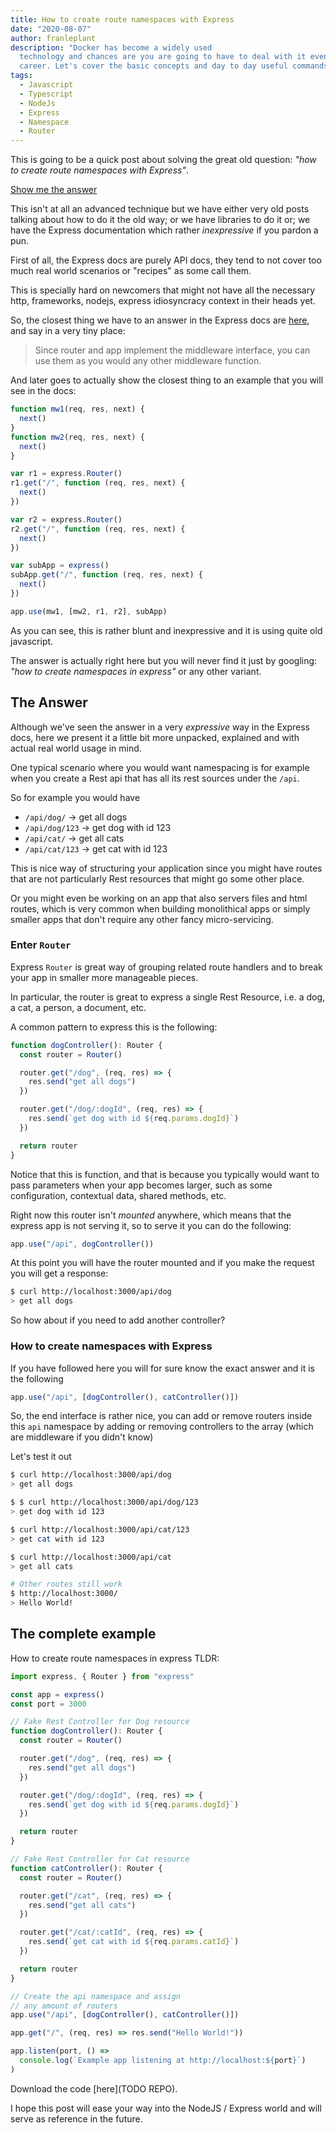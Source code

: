 ```yaml
---
title: How to create route namespaces with Express
date: "2020-08-07"
author: franleplant
description: "Docker has become a widely used
  technology and chances are you are going to have to deal with it eventually, at least superficially, in your Front End
  career. Let's cover the basic concepts and day to day useful commands you will likely use when dealing with Docker."
tags:
  - Javascript
  - Typescript
  - NodeJs
  - Express
  - Namespace
  - Router
---
```


This is going to be a quick post about solving the
great old question: _"how to create route namespaces with Express"_.

[Show me the answer](#the-complete-example)

This isn't at all an advanced technique but we have either very old
posts talking about how to do it the old way; or we have libraries to
do it or; we have the Express documentation which rather
_inexpressive_ if you pardon a pun.

First of all, the Express docs are purely API docs, they tend to not
cover too much real world scenarios or "recipes" as some call them.

This is specially hard on newcomers that might not have all the
necessary http, frameworks, nodejs, express idiosyncracy context
in their heads yet.

So, the closest thing we have to an answer in the Express docs are [here](https://expressjs.com/en/4x/api.html#app.use),
and say in a very tiny place:

> Since router and app implement the middleware interface, you can use them as you would any other middleware function.

And later goes to actually show the closest thing to an example that
you will see in the docs:

```javascript
function mw1(req, res, next) {
  next()
}
function mw2(req, res, next) {
  next()
}

var r1 = express.Router()
r1.get("/", function (req, res, next) {
  next()
})

var r2 = express.Router()
r2.get("/", function (req, res, next) {
  next()
})

var subApp = express()
subApp.get("/", function (req, res, next) {
  next()
})

app.use(mw1, [mw2, r1, r2], subApp)
```

As you can see, this is rather blunt and inexpressive and it is using
quite old javascript.

The answer is actually right here but you will never
find it just by googling: _"how to create namespaces in express"_ or
any other variant.

## The Answer

Although we've seen the answer in a very _expressive_ way in the
Express docs, here we present it a little bit more unpacked, explained and
with actual real world usage in mind.

One typical scenario where you would want namespacing is for example
when you create a Rest api that has all its rest sources under the `/api`.

So for example you would have

- `/api/dog/` -> get all dogs
- `/api/dog/123` -> get dog with id 123
- `/api/cat/` -> get all cats
- `/api/cat/123` -> get cat with id 123

This is nice way of structuring your application since you might have routes
that are not particularly Rest resources that might go some other place.

Or you might even be working on an app that also servers files and html routes,
which is very common when building monolithical apps or simply smaller apps that
don't require any other fancy micro-servicing.

### Enter `Router`

Express `Router` is great way of grouping related route handlers and
to break your app in smaller more manageable pieces.

In particular, the router is great to express a single Rest Resource,
i.e. a dog, a cat, a person, a document, etc.

A common pattern to express this is the following:

```typescript
function dogController(): Router {
  const router = Router()

  router.get("/dog", (req, res) => {
    res.send("get all dogs")
  })

  router.get("/dog/:dogId", (req, res) => {
    res.send(`get dog with id ${req.params.dogId}`)
  })

  return router
}
```

Notice that this is function, and that is because you typically would want to pass
parameters when your app becomes larger, such as some configuration, contextual data,
shared methods, etc.

Right now this router isn't _mounted_ anywhere, which means that the express app
is not serving it, so to serve it you can do the following:

```typescript
app.use("/api", dogController())
```

At this point you will have the router mounted and if you
make the request you will get a response:

```sh
$ curl http://localhost:3000/api/dog
> get all dogs
```

So how about if you need to add another controller?

### How to create namespaces with Express

If you have followed here you will for sure
know the exact answer and it is the following

```typescript
app.use("/api", [dogController(), catController()])
```

So, the end interface is rather nice, you can add
or remove routers inside this `api` namespace by
adding or removing controllers to the array (which
are middleware if you didn't know)

Let's test it out

```sh
$ curl http://localhost:3000/api/dog
> get all dogs

$ $ curl http://localhost:3000/api/dog/123
> get dog with id 123

$ curl http://localhost:3000/api/cat/123
> get cat with id 123

$ curl http://localhost:3000/api/cat
> get all cats

# Other routes still work
$ http://localhost:3000/
> Hello World!
```

## The complete example

How to create route namespaces in express TLDR:

```typescript
import express, { Router } from "express"

const app = express()
const port = 3000

// Fake Rest Controller for Dog resource
function dogController(): Router {
  const router = Router()

  router.get("/dog", (req, res) => {
    res.send("get all dogs")
  })

  router.get("/dog/:dogId", (req, res) => {
    res.send(`get dog with id ${req.params.dogId}`)
  })

  return router
}

// Fake Rest Controller for Cat resource
function catController(): Router {
  const router = Router()

  router.get("/cat", (req, res) => {
    res.send("get all cats")
  })

  router.get("/cat/:catId", (req, res) => {
    res.send(`get cat with id ${req.params.catId}`)
  })

  return router
}

// Create the api namespace and assign
// any amount of routers
app.use("/api", [dogController(), catController()])

app.get("/", (req, res) => res.send("Hello World!"))

app.listen(port, () =>
  console.log(`Example app listening at http://localhost:${port}`)
)
```

Download the code [here](TODO REPO).

I hope this post will ease your way into the NodeJS / Express world
and will serve as reference in the future.
